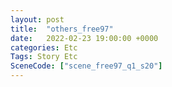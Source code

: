 ```yaml
---
layout: post
title:  "others_free97"
date:   2022-02-23 19:00:00 +0000
categories: Etc
Tags: Story Etc
SceneCode: ["scene_free97_q1_s20"]
---
```

